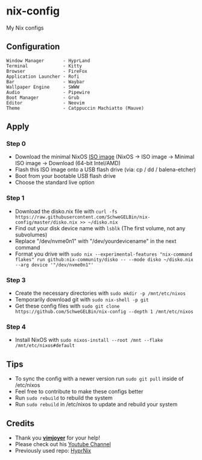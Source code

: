 # nix-config
My Nix configs

## Configuration
```
Window Manager       - HyprLand
Terminal             - Kitty
Browser              - FireFox
Application Launcher - Rofi
Bar                  - Waybar
Wallpaper Engine     - SWWW
Audio                - Pipewire
Boot Manager         - Grub
Editor               - Neovim
Theme                - Catppuccin Machiatto (Mauve)
```

## Apply
### Step 0
- Download the minimal NixOS [ISO image](https://nixos.org/download) (NixOS -> ISO image -> Minimal ISO image -> Download (64-bit Intel/AMD)
- Flash this ISO image onto a USB flash drive (via: cp / dd / balena-etcher)
- Boot from your bootable USB flash drive
- Choose the standard live option
### Step 1
- Download the disko.nix file with ```curl -fs https://raw.githubusercontent.com/SchweGELBin/nix-config/master/disko.nix >> ~/disko.nix```
- Find out your disk device name with ```lsblk``` (The first volume, not any subvolumes)
- Replace "/dev/nvme0n1" with "/dev/yourdevicename" in the next command
- Format you drive with ```sudo nix --experimental-features "nix-command flakes" run github:nix-community/disko -- --mode disko ~/disko.nix --arg device '"/dev/nvme0n1"'```
### Step 3
- Create the necessary directories with ```sudo mkdir -p /mnt/etc/nixos```
- Temporarily download git with ```sudo nix-shell -p git```
- Get these config files with ```sudo git clone https://github.com/SchweGELBin/nix-config --depth 1 /mnt/etc/nixos```
### Step 4
- Install NixOS with ```sudo nixos-install --root /mnt --flake /mnt/etc/nixos#default```

## Tips
- To sync the config with a newer version run ```sudo git pull``` inside of /etc/nixos
- Feel free to contribute to make these configs better
- Run ```sudo rebuild``` to rebuild the system
- Run ```sudo rebuild``` in /etc/nixos to update and rebuild your system

## Credits
- Thank you **[vimjoyer](https://github.com/vimjoyer)** for your help!
- Please check out his [Youtube Channel](https://youtube.com/@vimjoyer)
- Previously used repo: [HyprNix](https://github.com/SchweGELBin/HyprNix)
